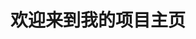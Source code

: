 <!DOCTYPE html>
<html>
<head>
    <title>我的项目</title>
</head>
<body>
    <h1>欢迎来到我的项目主页</h1>
</body>
</html>
